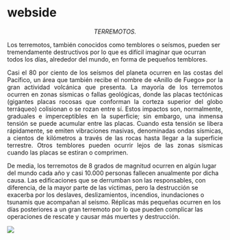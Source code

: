 # webside

<html>

<head>

<title>
Desastres Naturales
</title>

</head>

<body>
<p>
 <i><center>TERREMOTOS.</center></i>
<p>
Los terremotos, también conocidos como temblores o seísmos, pueden ser tremendamente destructivos por lo que es difícil imaginar que ocurran todos los días, alrededor del mundo, en forma de pequeños temblores.
<p>
<p align=justify>Casi el 80 por ciento de los seísmos del planeta ocurren en las costas del Pacífico, un área que también recibe el nombre de «Anillo de Fuego» por la gran actividad volcánica que presenta. La mayoría de los terremotos ocurren en zonas sísmicas o fallas geológicas, donde las placas tectónicas (gigantes placas rocosas que conforman la corteza superior del globo terráqueo) colisionan o se rozan entre sí. Estos impactos son, normalmente, graduales e imperceptibles en la superficie; sin embargo, una inmensa tensión se puede acumular entre las placas. Cuando esta tensión se libera rápidamente, se emiten vibraciones masivas, denominadas ondas sísmicas, a cientos de kilómetros a través de las rocas hasta llegar a la superficie terrestre. Otros temblores pueden ocurrir lejos de las zonas sísmicas cuando las placas se estiran o comprimen.</p>
<p>
De media, los terremotos de 8 grados de magnitud ocurren en algún lugar del mundo cada año y casi 10.000 personas fallecen anualmente por dicha causa. Las edificaciones que se derrumban son las responsables, con diferencia, de la mayor parte de las víctimas, pero la destrucción se exacerba por los deslaves, deslizamientos, incendios, inundaciones o tsunamis que acompañan al seísmo. Réplicas más pequeñas ocurren en los días posteriores a un gran terremoto por lo que pueden complicar las operaciones de rescate y causar más muertes y destrucción.
</body>
<p>
<img src="https://images.app.goo.gl/gAsCYgvTdWRyXCHF8">

</html>

